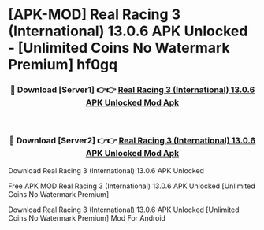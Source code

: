 # [APK-MOD] Real Racing 3 (International) 13.0.6 APK Unlocked - [Unlimited Coins No Watermark Premium] hf0gq



<div align="center">
<h3>🔴 Download [Server1] 👉👉 <a href="https://momento.my/?title=Real_Racing_3_(International)_13.0.6_APK_Unlocked">Real Racing 3 (International) 13.0.6 APK Unlocked Mod Apk</a></h3><br>

<h3>🔴 Download [Server2] 👉👉 <a href="https://momento.my/?title=Real_Racing_3_(International)_13.0.6_APK_Unlocked">Real Racing 3 (International) 13.0.6 APK Unlocked Mod Apk</a></h3>
</div>



Download Real Racing 3 (International) 13.0.6 APK Unlocked 

Free APK MOD Real Racing 3 (International) 13.0.6 APK Unlocked [Unlimited Coins No Watermark Premium]

Download Real Racing 3 (International) 13.0.6 APK Unlocked [Unlimited Coins No Watermark Premium] Mod For Android

